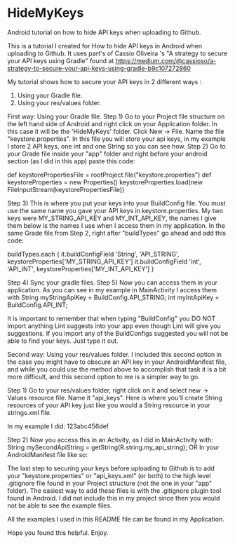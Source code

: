 # HideMyKeys
Android tutorial on how to hide API keys when uploading to Github.

This is a tutorial I created for How to hide API keys in Android when uploading to Github. It uses part's of Cassio Oliveira 's 
"A strategy to secure your API keys using Gradle" found at 
https://medium.com/@cassioso/a-strategy-to-secure-your-api-keys-using-gradle-b9c107272860

My tutorial shows how to secure your API keys in 2 different ways : 
1) Using your Gradle file.
2) Using your res/values folder.

First way: Using your Gradle file.
Step 1) Go to your Project file structure on the left hand side of Android and right click on your Application folder.
In this case it will be the 'HideMyKeys' folder. Click New -> File. Name the file "keystore.properties".
In this file you will store your api keys, in my example I store 2 API keys, one int and one String so you can see how.
Step 2) Go to your Grade file inside your "app" folder and right before your android section (as I did in this app) paste this code:

def keystorePropertiesFile = rootProject.file("keystore.properties")
def keystoreProperties = new Properties()
keystoreProperties.load(new FileInputStream(keystorePropertiesFile))

Step 3) This is where you put your keys into your BuildConfig file. You must use the same name you gave your API keys in keystore.properties.
My two keys were MY_STRING_API_KEY and MY_INT_API_KEY, the names I give them below is the names I use when I access them in my application.
In the same Grade file from Step 2, right after "buildTypes"
go ahead and add this code:

buildTypes.each {
        it.buildConfigField 'String', 'API_STRING', keystoreProperties['MY_STRING_API_KEY']
        it.buildConfigField 'int', 'API_INT', keystoreProperties['MY_INT_API_KEY']
    }


Step 4) Sync your gradle files.
Step 5) Now you can access them in your application. As you can see in my example in MainActivity I access them with
 String myStringApiKey = BuildConfig.API_STRING;
 int myIntApiKey = BuildConfig.API_INT;
 
 It is important to remember that when typing "BuildConfig" you DO NOT import anything Lint suggests into your app even though Lint will
 give you suggestions. If you import any of the BuildConfigs suggested you will not be able to find your keys. Just type it out.
 
 
 
 Second way: Using your res/values folder.
 I included this second option in the case you might have to obscure an API key in your AndroidManifest file, and while you could
 use the method above to accomplish that task it is a bit more difficult, and this second option to me is a simpler way to go.
 
 Step 1) Go to your res/values folder, right click on it and select new -> Values resource file. Name it "api_keys".
 Here is where you'll create String resources of your API key just like you would a String resource in your strings.xml file.
 
 In my example I did:
 <string name="my_api_string">123abc456def</string>
 
 Step 2) Now you access this in an Activity, as I did in MainActivity with:
 String mySecondApiString = getString(R.string.my_api_string);
 OR
 In your AndroidManifest file like so:
 <meta-data
            android:name="io.company.ApiKey"
            android:value="@string/my_api_string" />
            

The last step to securing your keys before uploading to Github is to add your "keystore.properties" or "api_keys.xml" (or both) to the
high level .gitignore file found in your Project structure (not the one in your "app" folder). The easiest way to add these files
is with the .gitignore plugin tool found in Android. I did not include this in my project since then you would not be able to see
the example files.

All the examples I used in this README file can be found in my Application.

Hope you found this helpful. Enjoy.
